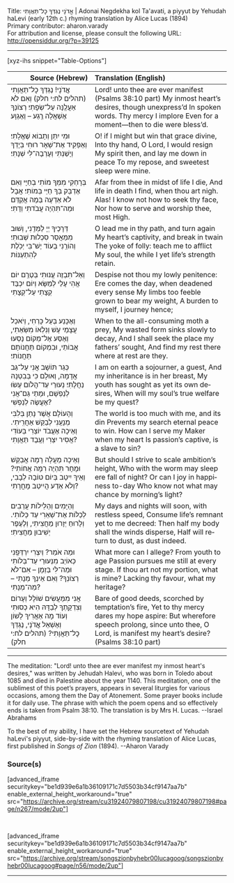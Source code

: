 <html>
<head></head>
<body>
Title: אֲֽדֹנָי נֶגְדְּךָ כׇל־תַּאֲוָתִי | Adonai Negdekha kol Ta'avati, a piyyut by Yehudah haLevi (early 12th c.) rhyming translation by Alice Lucas (1894)<br />
Primary contributor: aharon.varady<br />
For attribution and license, please consult the following URL: <a href="http://opensiddur.org/?p=39125">http://opensiddur.org/?p=39125</a>
<p />
<hr />

[xyz-ihs snippet="Table-Options"]<table style="margin-left: auto; margin-right: auto;" class="draggable">
<thead><tr><th id="x" style="text-align: right;">Source (Hebrew)</th><th style="text-align: left;">Translation (English)</th></tr></thead>
<tbody>
<tr><td style="vertical-align:top;">
<div class="liturgy" lang="he">
אֲֽדֹנָי! נֶגְדְּךָ כׇל־תַּאֲוָתִי <span class="citation">(תהלים לח:י חלק)</span>
וְאִם לֹא אַעֲלֶֽנָּה 
עַל־שְׂפָתִי׃ רְצוֹנְךָ 
אֶשְׁאֲלָה רֶֽגַע – וְאֶגְוָע
</span></div></td>

<td style="vertical-align:top;">
<div class="english" lang="en" style="text-align: left;">
Lord! unto thee are ever manifest <span class="citation">(Psalms 38:10 part)</span>
My inmost heart’s desires, though unexpress’d 
In spoken words. Thy mercy I implore 
Even for a moment—then to die were bless’d. 
</div></td></tr>


<tr><td style="vertical-align:top;">
<div class="liturgy" lang="he">
וּמִי יִתֵּן וְתָבוֹא שֶׁאֱלָתִי׃
וְאַפְקִיד אֶת־שְׁאָר רוּחִי בְּיָדְךָ
וְיָשַׁנְתִּי 
וְעָרְבָה־לִּי שְׁנָתִי׃
</span></div></td>

<td style="vertical-align:top;">
<div class="english" lang="en" style="text-align: left;">
O! if I might but win that grace divine, 
Into thy hand, O Lord, I would resign 
My spirit then, and lay me down in peace 
To my repose, and sweetest sleep were mine. 
</div></td></tr>


<tr><td style="vertical-align:top;">
<div class="liturgy" lang="he">
בְּרָחְקִי מִמְּךָ מוֹתִי בְחַיָּי
וְאִם אֶדְבַּק בְּךָ חַיַּי בְּמוֹתִי׃
אֲבָל לֹא אֵדְעָה בַּמֶה אֲקַדֵּם
וּמַה־תִּהְיֶה עֲבֹדתִי וְדָתִי׃
</span></div></td>

<td style="vertical-align:top;">
<div class="english" lang="en" style="text-align: left;">
Afar from thee in midst of life I die, 
And life in death I find, when thou art nigh. 
Alas! I know not how to seek thy face, 
Nor how to serve and worship thee, most High. 
</div></td></tr>


<tr><td style="vertical-align:top;">
<div class="liturgy" lang="he">
דְּרָכֶיךָ יְיָ לַמְּדֵֽנִי, וְשׁוּב 
מִמַּאֲסַר סִכְלוּת שְׁבוּתִי׃
וְהוֹרֵֽנִי בְעוֹד 
יֶשׁ־בִּי יְכֹֽלֶת לְהִתְעַנּוֹת
</span></div></td>

<td style="vertical-align:top;">
<div class="english" lang="en" style="text-align: left;">
O lead me in thy path, and turn again 
My heart’s captivity, and break in twain 
The yoke of folly: teach me to afflict 
My soul, the while I yet life’s strength retain. 
</div></td></tr>


<tr><td style="vertical-align:top;">
<div class="liturgy" lang="he">
וְאַל־תִּבְזֶה עֱנוּתִי
בְּטֶרֶֽם יוֹם אֱהִי עָלַי לְמַשָּׂא
וְיוֹם יִכְבַּד קְצָתִי 
עַל־קְצָתִי
</span></div></td>

<td style="vertical-align:top;">
<div class="english" lang="en" style="text-align: left;">
Despise not thou my lowly penitence: 
Ere comes the day, when deadened every sense 
My limbs too feeble grown to bear my weight, 
A burden to myself, I journey hence; 
</div></td></tr>


<tr><td style="vertical-align:top;">
<div class="liturgy" lang="he">
וְאֶכָּנַע בְּעַל כָּרְחִי, וְיֹאכַל
עֲצָמַי עָשׁ וְנִלְאוֹ מִשְּׂאֵתִי,
וְאֶסַּע אֶל־מְקוֹם נָסְעוּ אֲבוֹתַי,
וּבִמְקוֹם תַּחֲנוֹתָם תַּחֲנוֹתִי׃
</span></div></td>

<td style="vertical-align:top;">
<div class="english" lang="en" style="text-align: left;">
When to the all-consuming moth a prey, 
My wasted form sinks slowly to decay, 
And I shall seek the place my fathers’ sought, 
And find my rest there where at rest are they. 
</div></td></tr>


<tr><td style="vertical-align:top;">
<div class="liturgy" lang="he">
כְּגֵר תּוֹשָׁב אֲנִי עַל־גַּב אֲדָמָה,
וְאוּלָם כִּי בְּבִטְנָהּ נַחֲלָתִי׃
נְעוּרַי עַד־הֲלֹום עָשׂוּ לְנַפְשָׁם,
וּמָתַי גַּם־אֲנִי אֶעֱשֶׂה לְנַפְשִׁי?
</span></div></td>

<td style="vertical-align:top;">
<div class="english" lang="en" style="text-align: left;">
I am on earth a sojourner, a guest, 
And my inheritance is in her breast, 
My youth has sought as yet its own desires, 
When will my soul’s true welfare be my quest? 
</div></td></tr>


<tr><td style="vertical-align:top;">
<div class="liturgy" lang="he">
וְהָעוֹלָם אֲשֶׁר נָתַן בְּלִבִּי
מְנָעַֽנִי לְבַקֵּשׁ אַחֲרִֽיתִי.
וְאֵיכָה אֶעֱבֹד יוֹצְרִי בְּעוֹדִי
אֲסִיר יִצְרִי וְעֶֽבֶד תַּאֲוָתִי?
</span></div></td>

<td style="vertical-align:top;">
<div class="english" lang="en" style="text-align: left;">
The world is too much with me, and its din 
Prevents my search eternal peace to win. 
How can I serve my Maker when my heart 
Is passion’s captive, is a slave to sin? 
</div></td></tr>


<tr><td style="vertical-align:top;">
<div class="liturgy" lang="he">
וְאֵיכָה מַעֲלָה רָמָה אֲבַקֵּשׁ 
וּמָחָר תִּהְיֶה רִמָּה אֲחוֹתִי?
וְאֵיךְ יִיטַב בְּיוֹם טוֹבָה לְבָבִי,
וְלֹא אֵדַע הֲיִיטַב מָחֳרָתִי?
</span></div></td>

<td style="vertical-align:top;">
<div class="english" lang="en" style="text-align: left;">
But should I strive to scale ambition’s height, 
Who with the worm may sleep ere fall of night? 
Or can I joy in happiness to-day 
Who know not what may chance by morning’s light? 
</div></td></tr>


<tr><td style="vertical-align:top;">
<div class="liturgy" lang="he">
וְהַיָּמִים וְהַלֵּילוֹת עֲרֵבִים
לְכַלּוֹת אֶת־שְׁאֵרִי עַד כְּלוֹתִי.
וְלָרוּחַ יְזָרוּן מַחֲצִיתִי,
וְלֶעֶפֶר יְשִׁיבוּן מַחֲצִיתִי׃
</span></div></td>

<td style="vertical-align:top;">
<div class="english" lang="en" style="text-align: left;">
My days and nights will soon, with restless speed, 
Consume life’s remnant yet to me decreed: 
Then half my body shall the winds disperse, 
Half will return to dust, as dust indeed. 
</div></td></tr>


<tr><td style="vertical-align:top;">
<div class="liturgy" lang="he">
וּמַה אֹמַר? וְיִצְרִי יִרְדְּפֵֽנִי
כְּאוֹיֵב מִנְּעוּרַי עַד־בְּלוֹתִי
וּמַה־לִּי בַּזְמָן – אִם־לֹא רְצוֹנְךָ?
וְאִם אֵינְךָ מְנָתִי – מַה־מְנָתִי?
</span></div></td>

<td style="vertical-align:top;">
<div class="english" lang="en" style="text-align: left;">
What more can I allege? From youth to age 
Passion pursues me still at every stage. 
If thou art not my portion, what is mine? 
Lacking thy favour, what my heritage? 
</div></td></tr>


<tr><td style="vertical-align:top;">
<div class="liturgy" lang="he">
אֲנִי מִמַּעֲשִׂים שׁוֹלָל וְעָרוֹם
וְצִדְקָֽתְךָ לְבַדָּהּ הִיא כְסוּתִי 
וְעוֹד מָה אַאֲרִיךְ לָשׁוֹן וְאֶשְׁאַל
אֲֽדֹנָי, נֶגְדְּךָ כׇל־תַּאֲוָתִי? <span class="citation">(תהלים לח:י חלק)</span>
</span></div></td>

<td style="vertical-align:top;">
<div class="english" lang="en" style="text-align: left;">
Bare of good deeds, scorched by temptation’s fire, 
Yet to thy mercy dares my hope aspire: 
But wherefore speech prolong, since unto thee, 
O Lord, is manifest my heart’s desire? <span class="citation">(Psalms 38:10 part)</span>
</div></td></tr>
</tbody></table>

<hr />

The meditation: "Lord! unto thee are ever manifest my inmost heart's desires," was written by Jehudah Halevi, who was born in Toledo about 1085 and died in Palestine about the year 1140. This meditation, one of the sublimest of this poet’s prayers, appears in several liturgies for various occasions, among them the Day of Atonement. Some prayer books include it for daily use. The phrase with which the poem opens and so effectively ends is taken from Psalm 38:10. The translation is by Mrs H. Lucas. --Israel Abrahams

To the best of my ability, I have set the Hebrew sourcetext of Yehudah haLevi's piyyut, side-by-side with the rhyming translation of Alice Lucas, first published in <em>Songs of Zion</em> (1894). --Aharon Varady

<h3>Source(s)</h3>

[advanced_iframe securitykey="be1d939e6a1b36109171c7d5503b34cf9147aa7b" enable_external_height_workaround="true" src="https://archive.org/stream/cu31924079807198/cu31924079807198#page/n267/mode/2up"]

&nbsp;

[advanced_iframe securitykey="be1d939e6a1b36109171c7d5503b34cf9147aa7b" enable_external_height_workaround="true" src="https://archive.org/stream/songszionbyhebr00lucagoog/songszionbyhebr00lucagoog#page/n56/mode/2up"]

<hr />

&nbsp;
</body>
</html>